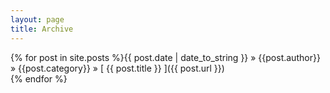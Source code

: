 ```yaml
---
layout: page
title: Archive
---
```


{% for post in site.posts %}{{ post.date | date_to_string }} &raquo; {{post.author}} &raquo; {{post.category}} &raquo; [ {{ post.title }} ]({{ post.url }})  
{% endfor %}
